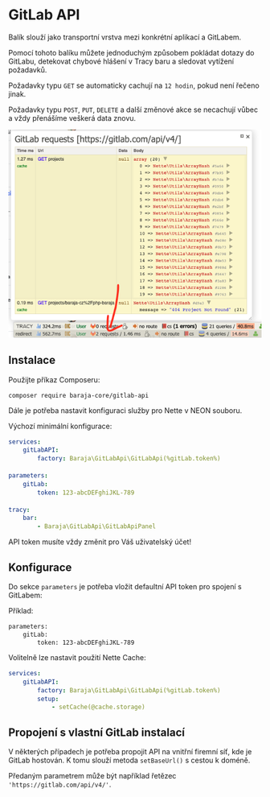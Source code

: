 GitLab API
==========

Balík slouží jako transportní vrstva mezi konkrétní aplikací a GitLabem.

Pomocí tohoto balíku můžete jednoduchým způsobem pokládat dotazy do GitLabu, detekovat chybové hlášení v Tracy baru a sledovat vytížení požadavků.

Požadavky typu `GET` se automaticky cachují na `12 hodin`, pokud není řečeno jinak.

Požadavky typu `POST`, `PUT`, `DELETE` a další změnové akce se necachují vůbec a vždy přenášíme veškerá data znovu.

![GitLab Tracy panel](/src/gitlab-api-tracy.png "GitLab Tracy panel")

Instalace
---------

Použijte příkaz Composeru:

```shell
composer require baraja-core/gitlab-api
```

Dále je potřeba nastavit konfiguraci služby pro Nette v NEON souboru.

Výchozí minimální konfigurace:

```yaml
services:
	gitLabAPI:
	    factory: Baraja\GitLabApi\GitLabApi(%gitLab.token%)

parameters:
	gitLab:
		token: 123-abcDEFghiJKL-789

tracy:
	bar:
		- Baraja\GitLabApi\GitLabApiPanel
```

API token musíte vždy změnit pro Váš uživatelský účet!

Konfigurace
-----------

Do sekce `parameters` je potřeba vložit defaultní API token pro spojení s GitLabem:

Příklad:

```neon
parameters:
	gitLab:
		token: 123-abcDEFghiJKL-789
```

Volitelně lze nastavit použití Nette Cache:

```yaml
services:
	gitLabAPI:
	    factory: Baraja\GitLabApi\GitLabApi(%gitLab.token%)
        setup:
            - setCache(@cache.storage)
```

Propojení s vlastní GitLab instalací
------------------------------------

V některých případech je potřeba propojit API na vnitřní firemní síť, kde je GitLab hostován. K tomu slouží metoda `setBaseUrl()` s cestou k doméně.

Předaným parametrem může být například řetězec `'https://gitlab.com/api/v4/'`.